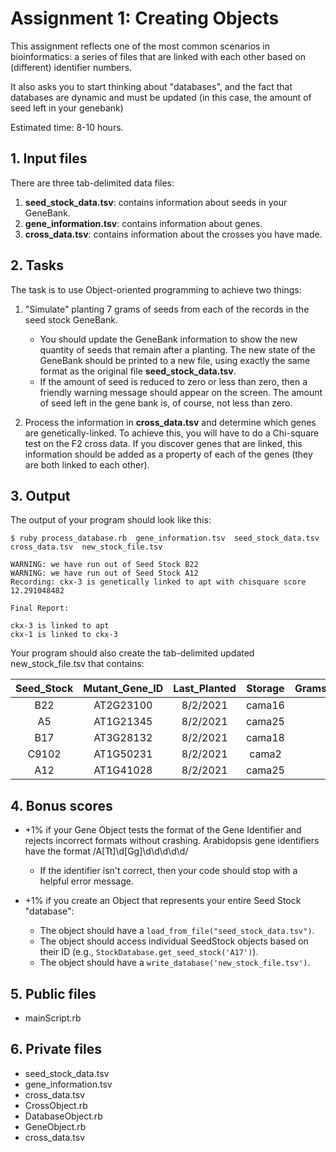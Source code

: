 # Assignment 1: Creating Objects

This assignment reflects one of the most common scenarios in bioinformatics: a series of files that are linked with each other based on (different) identifier numbers.

It also asks you to start thinking about "databases", and the fact that databases are dynamic and must be updated (in this case, the amount of seed left in your genebank)

Estimated time: 8-10 hours.

## 1. Input files

There are three tab-delimited data files:

1. **seed_stock_data.tsv**: contains information about seeds in your GeneBank.
2. **gene_information.tsv**: contains information about genes.
3. **cross_data.tsv**: contains information about the crosses you have made.

## 2. Tasks

The task is to use Object-oriented programming to achieve two things:

1. "Simulate" planting 7 grams of seeds from each of the records in the seed stock GeneBank.
    - You should update the GeneBank information to show the new quantity of seeds that remain after a planting. The new state of the GeneBank should be printed to a new file, using exactly the same format as the original file **seed_stock_data.tsv**. 
    - If the amount of seed is reduced to zero or less than zero, then a friendly warning message should appear on the screen. The amount of seed left in the gene bank is, of course, not less than zero.

2. Process the information in **cross_data.tsv** and determine which genes are
genetically-linked. To achieve this, you will have to do a Chi-square test
on the F2 cross data. If you discover genes that are linked, this information
should be added as a property of each of the genes (they are both linked to each
other).

## 3. Output

The output of your program should look like this:
```
$ ruby process_database.rb  gene_information.tsv  seed_stock_data.tsv  cross_data.tsv  new_stock_file.tsv

WARNING: we have run out of Seed Stock B22
WARNING: we have run out of Seed Stock A12
Recording: ckx-3 is genetically linked to apt with chisquare score 12.291048482

Final Report:

ckx-3 is linked to apt
ckx-1 is linked to ckx-3
```

Your program should also create the tab-delimited updated new_stock_file.tsv that contains:

| Seed_Stock | Mutant_Gene_ID | Last_Planted | Storage | Grams_Remaining |
| :-: | :-: | :-: | :-: | :-: |
| B22 | AT2G23100 | 8/2/2021 | cama16 | 0 |
| A5 | AT1G21345 | 8/2/2021 | cama25 | 5 |
| B17 | AT3G28132 | 8/2/2021 | cama18 | 15 |
| C9102 | AT1G50231 | 8/2/2021 | cama2 | 21 |
| A12 | AT1G41028 | 8/2/2021 | cama25 | 0 |

## 4. Bonus scores

- +1% if your Gene Object tests the format of the Gene Identifier and rejects incorrect formats without crashing. Arabidopsis gene identifiers have the format /A[Tt]\d[Gg]\d\d\d\d\d/
    - If the identifier isn't correct, then your code should stop with a helpful error message.

- +1% if you create an Object that represents your entire Seed Stock "database":
    - The object should have a ```load_from_file("seed_stock_data.tsv")```.
    - The object should access individual SeedStock objects based on their ID (e.g., ```StockDatabase.get_seed_stock('A17')```).
    - The object should have a ```write_database('new_stock_file.tsv')```.

## 5. Public files
- mainScript.rb

## 6. Private files
- seed_stock_data.tsv
- gene_information.tsv
- cross_data.tsv
- CrossObject.rb
- DatabaseObject.rb
- GeneObject.rb
- cross_data.tsv
